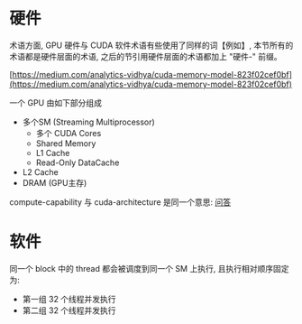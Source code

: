 
# 硬件

术语方面, GPU 硬件与 CUDA 软件术语有些使用了同样的词【例如】, 本节所有的术语都是硬件层面的术语, 之后的节引用硬件层面的术语都加上 "硬件-" 前缀。

[https://medium.com/analytics-vidhya/cuda-memory-model-823f02cef0bf](https://medium.com/analytics-vidhya/cuda-memory-model-823f02cef0bf)

一个 GPU 由如下部分组成

- 多个SM (Streaming Multiprocessor)
    - 多个 CUDA Cores
    - Shared Memory
    - L1 Cache
    - Read-Only DataCache
- L2 Cache
- DRAM (GPU主存)

compute-capability 与 cuda-architecture 是同一个意思: [问答](https://stackoverflow.com/questions/65097396/difference-between-compute-capability-cuda-architecture-clarification-for-us)

# 软件

同一个 block 中的 thread 都会被调度到同一个 SM 上执行, 且执行相对顺序固定为:

- 第一组 32 个线程并发执行
- 第二组 32 个线程并发执行